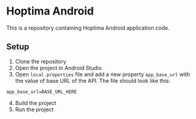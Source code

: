 # Hoptima Android

This is a repository containing Hoptima Android application code.

## Setup

1. Clone the repository
2. Open the project in Android Studio
3. Open `local.properties` file and add a new property `app_base_url` with the value of base URL of the API. The file should look like this:
```
app_base_url=BASE_URL_HERE
```
4. Build the project
5. Run the project